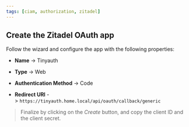 ```yaml
---
tags: [ciam, authorization, zitadel]
---
```


## Create the Zitadel OAuth app

Follow the wizard and configure the app with the following properties:

- **Name** -> Tinyauth

- **Type** -> Web

- **Authentication Method** -> Code

- **Redirect URI** -> `https://tinyauth.home.local/api/oauth/callback/generic`

> Finalize by clicking on the _Create_ button, and copy the client ID and the client secret.
